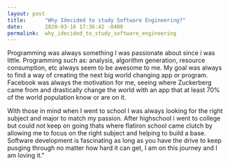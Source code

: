 ```yaml
---
layout: post
title:      "Why Idecided to study Software Engineering?"
date:       2020-03-16 17:36:42 -0400
permalink:  why_idecided_to_study_software_engineering
---
```



Programming was always something I was passionate about since i was little. Programming  such as: analysis, algorithm generation, resource consumption, etc always seem to be awesome to me. My goal was always to find a way of creating the next big world changing app or program. Facebook was always the motivation for me, seeing where Zuckerberg came from and drastically change the world with an app that at least 70% of the world population know or are on it.

With those in mind when I went to school I was always looking for the right subject and major to match my passion.  After highschool i went to college but could not keep on going thats where flatiron school came clutch by allowing me to focus on the right subject and helping to build a base. Software development is fascinating as long as you have the drive to keep pusging through no matter how hard it can get, I am on this journey and I am loving it."
